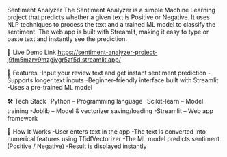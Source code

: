 Sentiment Analyzer
The Sentiment Analyzer is a simple Machine Learning project that predicts whether a given text is Positive or Negative.
It uses NLP techniques to process the text and a trained ML model to classify the sentiment.
The web app is built with Streamlit, making it easy to type or paste text and instantly see the prediction.


🚀 Live Demo Link
https://sentiment-analyzer-project-j9fm5mzrv9mzgjvgr5zf5d.streamlit.app/


📌 Features
-Input your review text and get instant sentiment prediction
-Supports longer text inputs
-Beginner-friendly interface built with Streamlit
-Uses a pre-trained ML model


🛠 Tech Stack
-Python – Programming language
-Scikit-learn – Model training
-Joblib – Model & vectorizer saving/loading
-Streamlit – Web app framework


📖 How It Works
-User enters text in the app
-The text is converted into numerical features using TfidfVectorizer
-The ML model predicts sentiment (Positive / Negative)
-Result is displayed instantly

